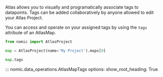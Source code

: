 Atlas allows you to visually and programatically associate tags to datapoints. Tags can be added collaboratively by anyone
allowed to edit your Atlas Project.


You can access and operate on your assigned tags by using the `tags` attribute
of an AtlasMap.


```python
from nomic import AtlasProject

map = AtlasProject(name='My Project').maps[0]

map.tags

```

::: nomic.data_operations.AtlasMapTags
    options:
        show_root_heading: True